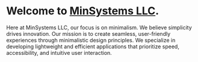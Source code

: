 # Welcome to [MinSystems LLC](https://min-systems.github.io/minsystems.github.io/).  

Here at MinSystems LLC, our focus is on minimalism. We believe simplicity drives innovation. Our mission is to create seamless, user-friendly experiences through minimalistic design principles. We specialize in developing lightweight and efficient applications that prioritize speed, accessibility, and intuitive user interaction.  

<!--

**Here are some ideas to get you started:**

🙋‍♀️ A short introduction - what is your organization all about?
🌈 Contribution guidelines - how can the community get involved?
👩‍💻 Useful resources - where can the community find your docs? Is there anything else the community should know?
🍿 Fun facts - what does your team eat for breakfast?
🧙 Remember, you can do mighty things with the power of [Markdown](https://docs.github.com/github/writing-on-github/getting-started-with-writing-and-formatting-on-github/basic-writing-and-formatting-syntax)
-->
